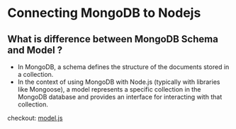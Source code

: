 # Connecting MongoDB to Nodejs 

## What is difference between MongoDB Schema and Model ?
- In MongoDB, a schema defines the structure of the documents stored in a collection.
- In the context of using MongoDB with Node.js (typically with libraries like Mongoose), a model represents a specific collection in the MongoDB database and provides an interface for interacting with that collection.

checkout: [model.js](model.js)